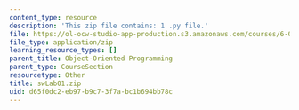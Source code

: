 ```yaml
---
content_type: resource
description: 'This zip file contains: 1 .py file.'
file: https://ol-ocw-studio-app-production.s3.amazonaws.com/courses/6-01sc-introduction-to-electrical-engineering-and-computer-science-i-spring-2011/d65f0dc2eb97b9c73f7abc1b694bb78c_swLab01.zip
file_type: application/zip
learning_resource_types: []
parent_title: Object-Oriented Programming
parent_type: CourseSection
resourcetype: Other
title: swLab01.zip
uid: d65f0dc2-eb97-b9c7-3f7a-bc1b694bb78c
---
```


